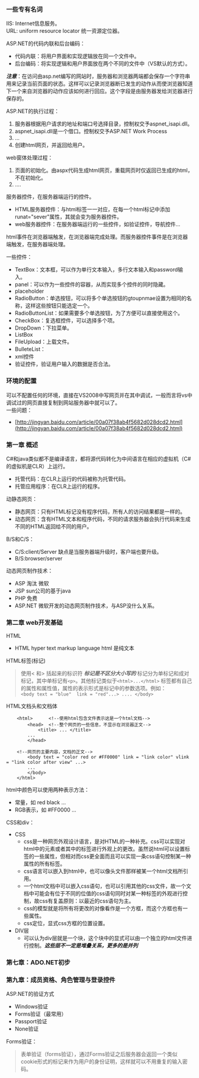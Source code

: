 ### 一些专有名词
IIS: Internet信息服务。      
URL: uniform resource locator 统一资源定位器。


ASP.NET的代码内联和后台编码：
-	代码内联：将用户界面和实现逻辑放在同一个文件中。
-	后台编码：将实现逻辑和用户界面放在两个不同的文件中（VS默认的方式）。

***注意***：在访问由asp.net编写的网站时，服务器和浏览器两端都会保存一个字符串用来记录当前页面的状态。这样可以记录浏览器断已发生的动作从而使浏览器知道下一个来自浏览器的动作应该如何进行回应。这个字段是由服务器发给浏览器进行保存的。

ASP.NET的执行过程：
1.	服务器根据用户请求的地址和端口号选择目录，控制权交予aspnet_isapi.dll。
2.	aspnet_isapi.dll是一个借口。控制权交予ASP.NET Work Process
3.	...
8.	创建html网页，并返回给用户。

web窗体处理过程：
1.	页面的初始化。由aspx代码生成html网页，重载网页时仅返回已生成的html，不在初始化。
2.	....

服务器控件，在服务器端运行的控件。
-	HTML服务器控件：与html标签一一对应，在每一个html标记中添加runat="sever"属性，其就会变为服务器控件。
-	web服务器控件：在服务器端运行的一些控件，如验证控件，导航控件...

html事件在浏览器端触发，在浏览器端完成处理。而服务器控件事件是在浏览器端触发，在服务器端处理。


一些控件：
-	TextBox：文本框，可以作为单行文本输入，多行文本输入和password输入。
-	panel：可以作为一些控件的容器，从而实现多个控件的同时隐藏。
-	placeholder
-	RadioButton：单选按钮，可以将多个单选按钮的gtoupnmae设置为相同的名称，这样这些按钮只能选定一个。
-	RadioButtonList：如果需要多个单选按钮，为了方便可以直接使用这个。
-	CheckBox：复选框控件，可以选择多个项。
-	DropDown：下拉菜单。
-	ListBox
-	FileUpload：上载文件。
-	BulleteList：
-	xml控件
-	验证控件，验证用户输入的数据是否合法。

### 环境的配置
可以不配置任何的环境，直接在VS2008中写网页并在其中调试，一般而言将vs中调试过的网页直接复制到网站服务器中就可以了。     
一些问题：
-	[http://jingyan.baidu.com/article/00a07f38ab4f5682d028dcd2.html](http://jingyan.baidu.com/article/00a07f38ab4f5682d028dcd2.html)	

### 第一章 概述
C#和java类似都不是编译语言，都将源代码转化为中间语言在相应的虚拟机（C#的虚拟机是CLR）上运行。    
-	托管代码：在CLR上运行的代码被称为托管代码。
-	托管应用程序：在CLR上运行的程序。

动静态网页：
-	静态网页：只有HTML标记没有程序代码，所有人的访问结果都是一样的。
-	动态网页：含有HTML文本和程序代码，不同的请求服务器会执行代码来生成不同的HTML返回给不同的用户。

B/S和C/S：
-	C/S:client/Server 缺点是当服务器端升级时，客户端也要升级。
-	B/S:browser/server 

动态网页制作技术：
-	ASP  淘汰  微软
-	JSP  sun公司的基于java
-	PHP  免费
-	ASP.NET 微软开发的动态网页制作技术，与ASP没什么关系。

### 第二章 web开发基础
HTML 
-	HTML hyper text markup language  html 是纯文本

HTML标签(标记)
> 使用< 和> 括起来的标识符   ***标记是不区分大小写的***
> 标记分为单标记和成对标记，其中单标记有`<p>`。其他标记类似于`<html>...</html>`
> 标签都有自己的属性和属性值，属性的表示形式是标记中的参数选项。例如：        
> `<body text = "blue"  link = "red"...> .... </body>`              

HTML文档头和文档体
```
	<html>      <!--使用html包含文件表示这是一个html文档-->
		<head>  <!--整个网页的一些信息，不显示在浏览器正文-->
			<title> ... </title>
		...
		</head>

	<!--网页的主要内容，文档的正文-->
		<body text = "color red or #FF0000" link = "link color" vlink = "link color after view" ...>  
		...
		</body>
	</html>
```

html中颜色可以使用两种表示方法：
-	常量，如  red  black ...
-	RGB表示，如  #FF0000 ...

CSS和div：
-	CSS
	-	css是一种网页外观设计语言，是对HTML的一种补充。css可以实现对html中的元素或者其中的标签进行外观上的更改。虽然说html可以设置标签的一些属性，但相对而css更全面而且可以实现一条css语句控制某一种属性的所有标签。        
	-	css语言可以嵌入到html中，也可以像头文件那样被某一个html文档所引用。
	-	一个html文档中可以嵌入css语句，也可以引用其他的css文件，故一个文档中可能会有位于不同的位值的css语句同时对某一种标签的外观进行控制，故css有复盖原则：以最近的css语句为主。
	-	css的模型就是将所有将更改的对像看作是一个方框，而这个方框也有一些属性。
	-	css定位，显式css方框的位置设置。
-	DIV层
	-	可以认为div层就是一个块，这个块中的显式可以由一个独立的html文件进行控制。***这些层不一定是堆叠关系，更多的是并列***




### 第七章：ADO.NET初步


### 第九章：成员资格、角色管理与登录控件
ASP.NET的验证方式
-	Windows验证
-	Forms验证（最常用）
-	Passport验证
-	None验证

Forms验证：
> 表单验证（forms验证），通过Forms验证之后服务器会返回一个类似cookie形式的标记来作为用户的身份证明，这样就可以不用重复的输入密码。
